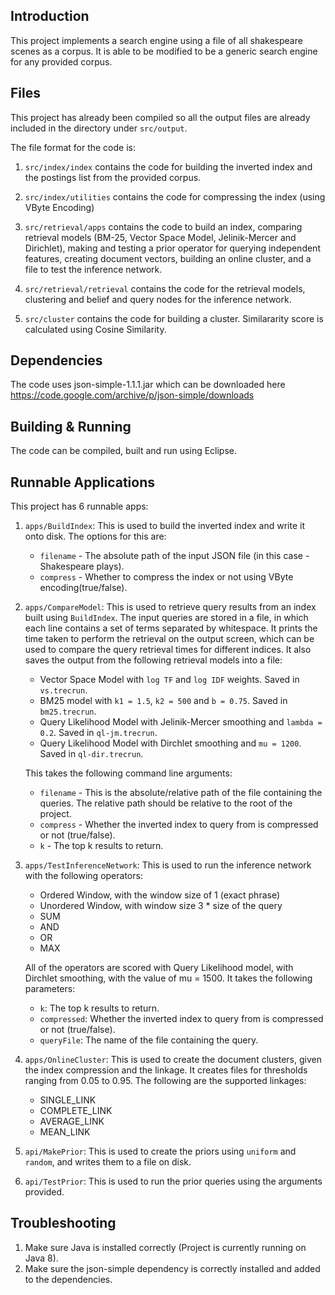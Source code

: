 ## Introduction
This project implements a search engine using a file of all shakespeare scenes as a corpus. It is able to be modified to be a generic search engine for any provided corpus.

## Files
This project has already been compiled so all the output files are already included in the directory under `src/output`.

The file format for the code is:

1. `src/index/index` contains the code for building the inverted index and the postings list from the provided corpus.

2. `src/index/utilities` contains the code for compressing the index (using VByte Encoding)

3. `src/retrieval/apps` contains the code to build an index, comparing retrieval models (BM-25, Vector Space Model, Jelinik-Mercer and Dirichlet), making and testing a prior operator for querying independent features, creating document vectors, building an online cluster,  and a file to test the inference network.

4. `src/retrieval/retrieval` contains the code for the retrieval models, clustering and belief and query nodes for the inference network.

5. `src/cluster` contains the code for building a cluster. Similararity score is calculated using Cosine Similarity.

## Dependencies

The code uses json-simple-1.1.1.jar	which can be downloaded here <https://code.google.com/archive/p/json-simple/downloads> 

## Building & Running

The code can be compiled, built and run using Eclipse.
## Runnable Applications
This project has 6 runnable apps:
1. `apps/BuildIndex`: This is used to build the inverted index and write it onto disk. The options for this are:
    * `filename` - The absolute path of the input JSON file (in this case - Shakespeare plays).
    * `compress` - Whether to compress the index or not using VByte encoding(true/false).  
    
2. `apps/CompareModel`: This is used to retrieve query results from an index built using `BuildIndex`. The input queries are stored in a file, in which each line contains a set of terms separated by whitespace. It prints the time taken to perform the retrieval on the output screen, which can be used to compare the query retrieval times for different indices. It also saves the output from the following retrieval models into a file:
    * Vector Space Model with `log TF` and `log IDF` weights. Saved in `vs.trecrun`.
    * BM25 model with `k1 = 1.5`, `k2 = 500` and `b = 0.75`. Saved in `bm25.trecrun`.
    * Query Likelihood Model with Jelinik-Mercer smoothing and `lambda = 0.2`. Saved in `ql-jm.trecrun`.
    * Query Likelihood Model with Dirchlet smoothing and `mu = 1200`. Saved in `ql-dir.trecrun`.
    
    This takes the following command line arguments:
    * `filename` - This is the absolute/relative path of the file containing the queries. The relative path should be relative to the root of the project.
    * `compress` - Whether the inverted index to query from is compressed or not (true/false).
    * `k` - The top k results to return.
    
3.  `apps/TestInferenceNetwork`: This is used to run the inference network with the following operators:
     * Ordered Window, with the window size of 1 (exact phrase)
     * Unordered Window, with window size 3 * size of the query
     * SUM
     * AND
     * OR
     * MAX
     
     All of the operators are scored with Query Likelihood model, with Dirchlet smoothing, with the value of mu = 1500.
     It takes the following parameters:
     * `k`: The top k results to return.
     * `compressed`:  Whether the inverted index to query from is compressed or not (true/false).
     * `queryFile`: The name of the file containing the query.
     
4.  `apps/OnlineCluster`: This is used to create the document clusters, given the index compression and the linkage. It creates files for thresholds ranging from 0.05 to 0.95.
    The following are the supported linkages:
    * SINGLE_LINK
    * COMPLETE_LINK
    * AVERAGE_LINK
    * MEAN_LINK
    
5.  `api/MakePrior`: This is used to create the priors using `uniform` and `random`, and writes them to a file on disk.

6.   `api/TestPrior`: This is used to run the prior queries using the arguments provided.

## Troubleshooting
1. Make sure Java is installed correctly (Project is currently running on Java 8).
2. Make sure the json-simple dependency is correctly installed and added to the dependencies.
